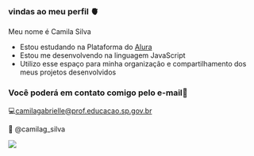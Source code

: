 ### vindas ao meu perfil 🫀

Meu nome é Camila Silva

- Estou estudando na Plataforma do [Alura](https://www.alura.com.br)
- Estou me desenvolvendo na linguagem JavaScript
- Utilizo esse espaço para minha organização e compartilhamento dos meus projetos desenvolvidos

### Você poderá em contato comigo pelo e-mail🌻

💻camilagabrielle@prof.educacao.sp.gov.br

📱 @camilag_silva

![](https://media1.tenor.com/m/y37jNuLhSJEAAAAd/dzao-nazare.gif)
